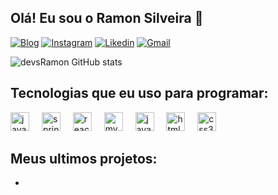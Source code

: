 ## Olá! Eu sou o Ramon Silveira 👋

<p>

[![Blog](https://img.shields.io/badge/website-3DDC84?style=for-the-badge&logo=About.me&logoColor=white)]()
[![Instagram](https://img.shields.io/badge/Instagram-E4405F?style=for-the-badge&logo=instagram&logoColor=white)](https://www.instagram.com/ramon_silveira8/)
[![Likedin](https://img.shields.io/badge/LinkedIn-005FED?style=for-the-badge&logo=linkedin&logoColor=white)](https://www.linkedin.com/in/ramon-silveira-556776312/)
[![Gmail](https://img.shields.io/badge/Gmail-FF0000?style=for-the-badge&logo=gmail&logoColor=white)](https://mail.google.com/mail/u/0/#inbox?compose=GTvVlcSBmzfWBqLMHGKRRjlTmchDHzlPlSJjBdmWWhGCGcshNDtfvQLDrjPQvnFbcScQDlGVMmRxM)

![devsRamon GitHub stats](https://github-readme-stats.vercel.app/api?username=devsRamon&show_icons=true&theme=tokyonight) 

## Tecnologias que eu uso para programar:

<div align="left">
  <img src="https://cdn.jsdelivr.net/gh/devicons/devicon/icons/java/java-original.svg" height="30" alt="java logo"  />
  <img width="12" />
  <img src="https://cdn.jsdelivr.net/gh/devicons/devicon/icons/spring/spring-original.svg" height="30" alt="spring logo"  />
  <img width="12" />
  <img src="https://cdn.jsdelivr.net/gh/devicons/devicon/icons/react/react-original.svg" height="30" alt="react logo"  />
  <img width="12" />
  <img src="https://cdn.jsdelivr.net/gh/devicons/devicon/icons/mysql/mysql-original.svg" height="30" alt="mysql logo"  />
  <img width="12" />
  <img src="https://cdn.jsdelivr.net/gh/devicons/devicon/icons/javascript/javascript-original.svg" height="30" alt="javascript logo"  />
  <img width="12" />
  <img src="https://cdn.jsdelivr.net/gh/devicons/devicon/icons/html5/html5-original.svg" height="30" alt="html5 logo"  />
  <img width="12" />
  <img src="https://cdn.jsdelivr.net/gh/devicons/devicon/icons/css3/css3-original.svg" height="30" alt="css3 logo"  />
</div>


## Meus ultimos projetos:
-
